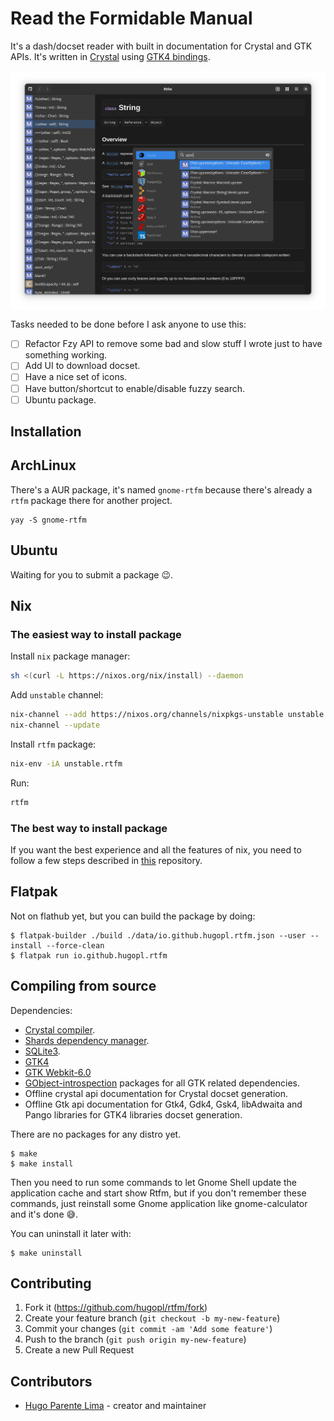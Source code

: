 # Read the Formidable Manual

It's a dash/docset reader with built in documentation for Crystal and GTK
APIs. It's written in [Crystal](https://crystal-lang.org/) using
[GTK4 bindings](https://github.com/hugopl/gtk4.cr).

<img align="center" src="./screenshots/v0.4.1.png" />

Tasks needed to be done before I ask anyone to use this:

- [ ] Refactor Fzy API to remove some bad and slow stuff I wrote just to have something working.
- [ ] Add UI to download docset.
- [ ] Have a nice set of icons.
- [ ] Have button/shortcut to enable/disable fuzzy search.
- [ ] Ubuntu package.

## Installation

## ArchLinux

There's a AUR package, it's named `gnome-rtfm` because there's already a `rtfm` package there for another project.

```
yay -S gnome-rtfm
```

## Ubuntu

Waiting for you to submit a package 😉️.

## Nix
### The easiest way to install package

Install `nix` package manager:
```bash
sh <(curl -L https://nixos.org/nix/install) --daemon
```

Add `unstable` channel:
```bash
nix-channel --add https://nixos.org/channels/nixpkgs-unstable unstable
nix-channel --update
```
Install `rtfm` package:
```bash
nix-env -iA unstable.rtfm
```
Run:
```bash
rtfm
```
### The best way to install package
If you want the best experience and all the features of nix, you need to follow a few steps described in [this](https://github.com/sund3RRR/nix-on-generic-linux) repository.

## Flatpak

Not on flathub yet, but you can build the package by doing:

```
$ flatpak-builder ./build ./data/io.github.hugopl.rtfm.json --user --install --force-clean
$ flatpak run io.github.hugopl.rtfm
```

## Compiling from source

Dependencies:

- [Crystal compiler](https://github.com/crystal-lang/crystal).
- [Shards dependency manager](https://github.com/crystal-lang/shards).
- [SQLite3](https://sqlite.org/index.html).
- [GTK4](https://www.gtk.org/)
- [GTK Webkit-6.0](https://webkitgtk.org/)
- [GObject-introspection](https://gi.readthedocs.io/en/latest/) packages for all GTK related dependencies.
- Offline crystal api documentation for Crystal docset generation.
- Offline Gtk api documentation for Gtk4, Gdk4, Gsk4, libAdwaita and Pango libraries for GTK4 libraries docset generation.

There are no packages for any distro yet.

```
$ make
$ make install
```

Then you need to run some commands to let Gnome Shell update the application cache and start show Rtfm, but
if you don't remember these commands, just reinstall some Gnome application like gnome-calculator and it's done 😅️.

You can uninstall it later with:

```
$ make uninstall
```

## Contributing

1. Fork it (<https://github.com/hugopl/rtfm/fork>)
2. Create your feature branch (`git checkout -b my-new-feature`)
3. Commit your changes (`git commit -am 'Add some feature'`)
4. Push to the branch (`git push origin my-new-feature`)
5. Create a new Pull Request

## Contributors

- [Hugo Parente Lima](https://github.com/hugopl) - creator and maintainer
